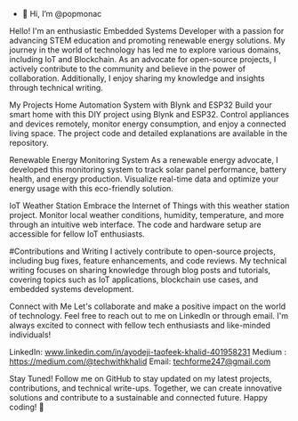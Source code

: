 - 👋 Hi, I’m @popmonac

Hello! I'm an enthusiastic Embedded Systems Developer with a passion for advancing STEM education and promoting renewable energy solutions. My journey in the world of technology has led me to explore various domains, including IoT and Blockchain. As an advocate for open-source projects, I actively contribute to the community and believe in the power of collaboration. Additionally, I enjoy sharing my knowledge and insights through technical writing.

My Projects
Home Automation System with Blynk and ESP32
Build your smart home with this DIY project using Blynk and ESP32. Control appliances and devices remotely, monitor energy consumption, and enjoy a connected living space. The project code and detailed explanations are available in the repository.

Renewable Energy Monitoring System
As a renewable energy advocate, I developed this monitoring system to track solar panel performance, battery health, and energy production. Visualize real-time data and optimize your energy usage with this eco-friendly solution.

IoT Weather Station
Embrace the Internet of Things with this weather station project. Monitor local weather conditions, humidity, temperature, and more through an intuitive web interface. The code and hardware setup are accessible for fellow IoT enthusiasts.

#Contributions and Writing
I actively contribute to open-source projects, including bug fixes, feature enhancements, and code reviews. My technical writing focuses on sharing knowledge through blog posts and tutorials, covering topics such as IoT applications, blockchain use cases, and embedded systems development.

Connect with Me
Let's collaborate and make a positive impact on the world of technology. Feel free to reach out to me on LinkedIn or through email. I'm always excited to connect with fellow tech enthusiasts and like-minded individuals!

LinkedIn: www.linkedin.com/in/ayodeji-taofeek-khalid-401958231
Medium : https://medium.com/@techwithkhalid
Email: techforme247@gmail.com

Stay Tuned!
Follow me on GitHub to stay updated on my latest projects, contributions, and technical write-ups. Together, we can create innovative solutions and contribute to a sustainable and connected future. Happy coding! 🚀

<!---
popmonac/popmonac is a ✨ special ✨ repository because its `README.md` (this file) appears on your GitHub profile.
You can click the Preview link to take a look at your changes.
--->
